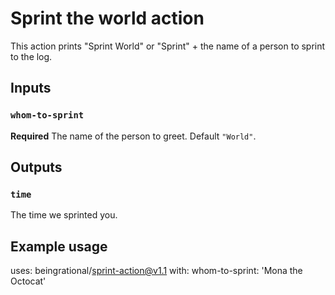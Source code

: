 # Sprint the world action

This action prints "Sprint World" or "Sprint" + the name of a person to sprint to the log.

## Inputs

### `whom-to-sprint`

**Required** The name of the person to greet. Default `"World"`.

## Outputs

### `time`

The time we sprinted you.

## Example usage

uses: beingrational/sprint-action@v1.1
with:
  whom-to-sprint: 'Mona the Octocat'
